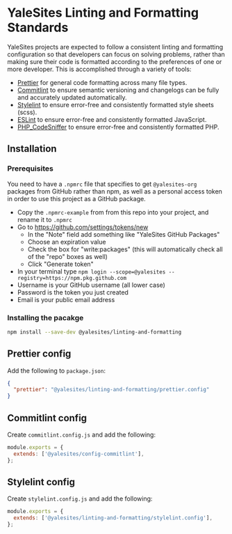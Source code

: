 # YaleSites Linting and Formatting Standards

YaleSites projects are expected to follow a consistent linting and formatting configuration so that developers can focus on solving problems, rather than making sure their code is formatted according to the preferences of one or more developer. This is accomplished through a variety of tools:

- [Prettier](https://prettier.io) for general code formatting across many file types.
- [Commitlint](https://github.com/conventional-changelog/commitlint) to ensure semantic versioning and changelogs can be fully and accurately updated automatically.
- [Stylelint](https://stylelint.io/) to ensure error-free and consistently formatted style sheets (scss).
- [ESLint](https://eslint.org/docs/user-guide/getting-started) to ensure error-free and consistently formatted JavaScript.
- [PHP_CodeSniffer](https://github.com/squizlabs/PHP_CodeSniffer) to ensure error-free and consistently formatted PHP.

## Installation

### Prerequisites

You need to have a `.npmrc` file that specifies to get `@yalesites-org` packages from GitHub rather than npm, as well as a personal access token in order to use this project as a GitHub package.

- Copy the `.npmrc-example` from from this repo into your project, and rename it to `.npmrc`
- Go to https://github.com/settings/tokens/new
  - In the "Note" field add something like "YaleSites GitHub Packages"
  - Choose an expiration value
  - Check the box for "write:packages" (this will automatically check all of the "repo" boxes as well)
  - Click "Generate token"
- In your terminal type `npm login --scope=@yalesites --registry=https://npm.pkg.github.com`
- Username is your GitHub username (all lower case)
- Password is the token you just created
- Email is your public email address

### Installing the pacakge

```bash
npm install --save-dev @yalesites/linting-and-formatting
```

## Prettier config

Add the following to `package.json`:

```json
{
  "prettier": "@yalesites/linting-and-formatting/prettier.config"
}
```

## Commitlint config

Create `commitlint.config.js` and add the following:

```js
module.exports = {
  extends: ['@yalesites/config-commitlint'],
};
```

## Stylelint config

Create `stylelint.config.js` and add the following:

```js
module.exports = {
  extends: ['@yalesites/linting-and-formatting/stylelint.config'],
};
```
